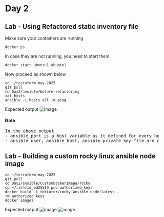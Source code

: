 # Day 2

## Lab - Using Refactored static inventory file
Make sure your containers are running
```
docker ps
```

In case they are not running, you need to start them
```
docker start ubuntu1 ubuntu1
```

Now proceed as shown below
```
cd ~/terraform-may-2025
git pull
cd Day2/ansible/before-refactoring
cat hosts
ansible -i hosts all -m ping
```

Expected output
![image](https://github.com/user-attachments/assets/31c9d09c-6c55-4b32-8246-cc16ba91ac4a)

#### Note
<pre>
In the above output
- ansible_port is a host variable as it defined for every host and the value is different for every host
- ansible_user, ansible_host, ansible_private_key_file are called as group variables as they are common for all the machines under the "all" group defined in the inventory file
</pre>

## Lab - Building a custom rocky linux ansible node image
```
cd ~/terraform-may-2025
git pull
cd Day2/ansible/CustomDockerImage/rocky
cp ~/.ssh/id_ed25519.pub authorized_keys
docker build -t tektutor/rocky-ansible-node:latest .
rm authorized_keys
docker images 
```

Expected output
![image](https://github.com/user-attachments/assets/05dbb747-4869-47cf-a360-a91accec0bed)
![image](https://github.com/user-attachments/assets/3643b48a-8ea6-4aa3-86d0-25576b9471ee)
